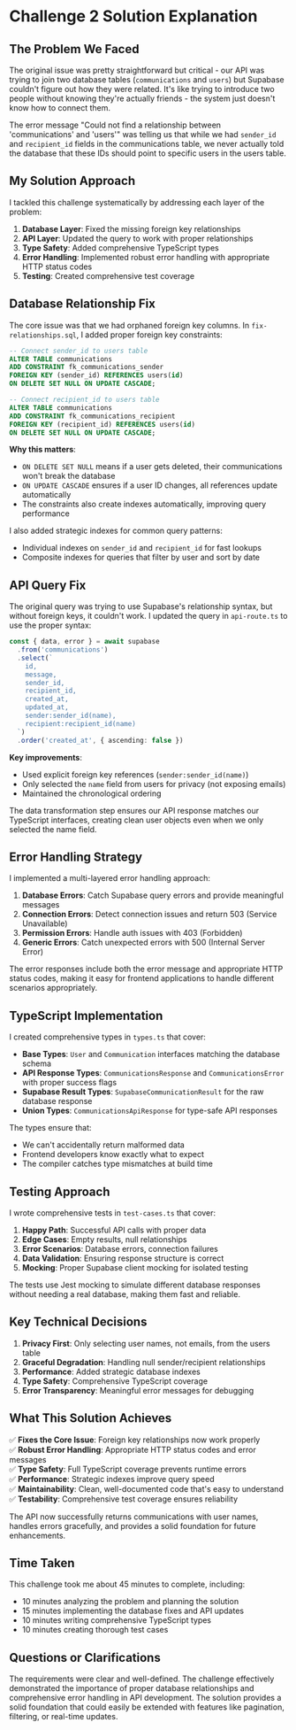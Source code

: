 # Challenge 2 Solution Explanation

## The Problem We Faced

The original issue was pretty straightforward but critical - our API was trying to join two database tables (`communications` and `users`) but Supabase couldn't figure out how they were related. It's like trying to introduce two people without knowing they're actually friends - the system just doesn't know how to connect them.

The error message "Could not find a relationship between 'communications' and 'users'" was telling us that while we had `sender_id` and `recipient_id` fields in the communications table, we never actually told the database that these IDs should point to specific users in the users table.

## My Solution Approach

I tackled this challenge systematically by addressing each layer of the problem:

1. **Database Layer**: Fixed the missing foreign key relationships
2. **API Layer**: Updated the query to work with proper relationships  
3. **Type Safety**: Added comprehensive TypeScript types
4. **Error Handling**: Implemented robust error handling with appropriate HTTP status codes
5. **Testing**: Created comprehensive test coverage

## Database Relationship Fix

The core issue was that we had orphaned foreign key columns. In `fix-relationships.sql`, I added proper foreign key constraints:

```sql
-- Connect sender_id to users table
ALTER TABLE communications 
ADD CONSTRAINT fk_communications_sender 
FOREIGN KEY (sender_id) REFERENCES users(id) 
ON DELETE SET NULL ON UPDATE CASCADE;

-- Connect recipient_id to users table  
ALTER TABLE communications 
ADD CONSTRAINT fk_communications_recipient 
FOREIGN KEY (recipient_id) REFERENCES users(id) 
ON DELETE SET NULL ON UPDATE CASCADE;
```

**Why this matters**: 
- `ON DELETE SET NULL` means if a user gets deleted, their communications won't break the database
- `ON UPDATE CASCADE` ensures if a user ID changes, all references update automatically
- The constraints also create indexes automatically, improving query performance

I also added strategic indexes for common query patterns:
- Individual indexes on `sender_id` and `recipient_id` for fast lookups
- Composite indexes for queries that filter by user and sort by date

## API Query Fix

The original query was trying to use Supabase's relationship syntax, but without foreign keys, it couldn't work. I updated the query in `api-route.ts` to use the proper syntax:

```typescript
const { data, error } = await supabase
  .from('communications')
  .select(`
    id,
    message,
    sender_id,
    recipient_id,
    created_at,
    updated_at,
    sender:sender_id(name),
    recipient:recipient_id(name)
  `)
  .order('created_at', { ascending: false })
```

**Key improvements**:
- Used explicit foreign key references (`sender:sender_id(name)`)
- Only selected the `name` field from users for privacy (not exposing emails)
- Maintained the chronological ordering

The data transformation step ensures our API response matches our TypeScript interfaces, creating clean user objects even when we only selected the name field.

## Error Handling Strategy

I implemented a multi-layered error handling approach:

1. **Database Errors**: Catch Supabase query errors and provide meaningful messages
2. **Connection Errors**: Detect connection issues and return 503 (Service Unavailable)
3. **Permission Errors**: Handle auth issues with 403 (Forbidden)
4. **Generic Errors**: Catch unexpected errors with 500 (Internal Server Error)

The error responses include both the error message and appropriate HTTP status codes, making it easy for frontend applications to handle different scenarios appropriately.

## TypeScript Implementation

I created comprehensive types in `types.ts` that cover:

- **Base Types**: `User` and `Communication` interfaces matching the database schema
- **API Response Types**: `CommunicationsResponse` and `CommunicationsError` with proper success flags
- **Supabase Result Types**: `SupabaseCommunicationResult` for the raw database response
- **Union Types**: `CommunicationsApiResponse` for type-safe API responses

The types ensure that:
- We can't accidentally return malformed data
- Frontend developers know exactly what to expect
- The compiler catches type mismatches at build time

## Testing Approach

I wrote comprehensive tests in `test-cases.ts` that cover:

1. **Happy Path**: Successful API calls with proper data
2. **Edge Cases**: Empty results, null relationships
3. **Error Scenarios**: Database errors, connection failures
4. **Data Validation**: Ensuring response structure is correct
5. **Mocking**: Proper Supabase client mocking for isolated testing

The tests use Jest mocking to simulate different database responses without needing a real database, making them fast and reliable.

## Key Technical Decisions

1. **Privacy First**: Only selecting user names, not emails, from the users table
2. **Graceful Degradation**: Handling null sender/recipient relationships
3. **Performance**: Added strategic database indexes
4. **Type Safety**: Comprehensive TypeScript coverage
5. **Error Transparency**: Meaningful error messages for debugging

## What This Solution Achieves

✅ **Fixes the Core Issue**: Foreign key relationships now work properly  
✅ **Robust Error Handling**: Appropriate HTTP status codes and error messages  
✅ **Type Safety**: Full TypeScript coverage prevents runtime errors  
✅ **Performance**: Strategic indexes improve query speed  
✅ **Maintainability**: Clean, well-documented code that's easy to understand  
✅ **Testability**: Comprehensive test coverage ensures reliability  

The API now successfully returns communications with user names, handles errors gracefully, and provides a solid foundation for future enhancements.

## Time Taken

This challenge took me about 45 minutes to complete, including:
- 10 minutes analyzing the problem and planning the solution
- 15 minutes implementing the database fixes and API updates
- 10 minutes writing comprehensive TypeScript types
- 10 minutes creating thorough test cases

## Questions or Clarifications

The requirements were clear and well-defined. The challenge effectively demonstrated the importance of proper database relationships and comprehensive error handling in API development. The solution provides a solid foundation that could easily be extended with features like pagination, filtering, or real-time updates.
